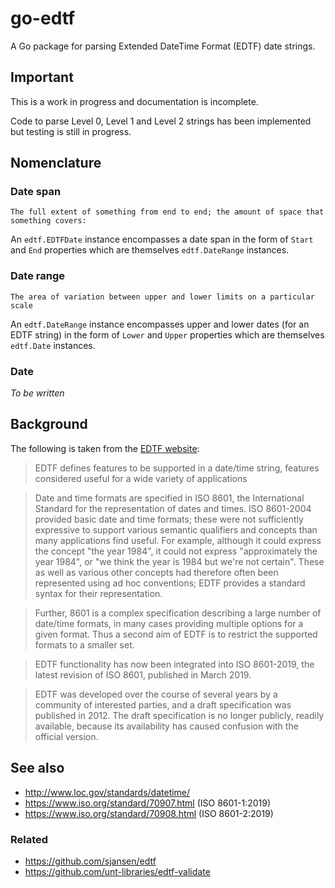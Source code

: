 # go-edtf

A Go package for parsing Extended DateTime Format (EDTF) date strings.

## Important

This is a work in progress and documentation is incomplete.

Code to parse Level 0, Level 1 and Level 2 strings has been implemented but testing is still in progress.

## Nomenclature

### Date span

```
The full extent of something from end to end; the amount of space that something covers:
```

An `edtf.EDTFDate` instance encompasses a date span in the form of `Start` and `End` properties which are themselves `edtf.DateRange` instances.

### Date range

```
The area of variation between upper and lower limits on a particular scale
```

An `edtf.DateRange` instance encompasses upper and lower dates (for an EDTF string) in the form of `Lower` and `Upper` properties which are themselves `edtf.Date` instances.

### Date

_To be written_

## Background

The following is taken from the [EDTF website](https://www.loc.gov/standards/datetime/background.html):

> EDTF defines features to be supported in a date/time string, features considered useful for a wide variety of applications

> Date and time formats are specified in ISO 8601, the International Standard for the representation of dates and times. ISO 8601-2004 provided basic date and time formats; these were not sufficiently expressive to support various semantic qualifiers and concepts than many applications find useful. For example, although it could express the concept "the year 1984", it could not express "approximately the year 1984", or "we think the year is 1984 but we're not certain". These as well as various other concepts had therefore often been represented using ad hoc conventions; EDTF provides a standard syntax for their representation.

> Further, 8601 is a complex specification describing a large number of date/time formats, in many cases providing multiple options for a given format. Thus a second aim of EDTF is to restrict the supported formats to a smaller set.

> EDTF functionality has now been integrated into ISO 8601-2019, the latest revision of ISO 8601, published in March 2019.

> EDTF was developed over the course of several years by a community of interested parties, and a draft specification was published in 2012. The draft specification is no longer publicly, readily available, because its availability has caused confusion with the official version.

## See also

* http://www.loc.gov/standards/datetime/
* https://www.iso.org/standard/70907.html (ISO 8601-1:2019)
* https://www.iso.org/standard/70908.html (ISO 8601-2:2019)

### Related

* https://github.com/sjansen/edtf
* https://github.com/unt-libraries/edtf-validate